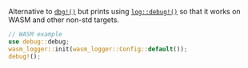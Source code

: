 Alternative to [`dbg!()`](https://doc.rust-lang.org/std/macro.dbg.html) but prints using [`log::debug!()`](https://github.com/rust-lang/log) so that it works on WASM and other non-std targets.

```rust
// WASM example
use debug::debug;
wasm_logger::init(wasm_logger::Config::default());
debug!();
```